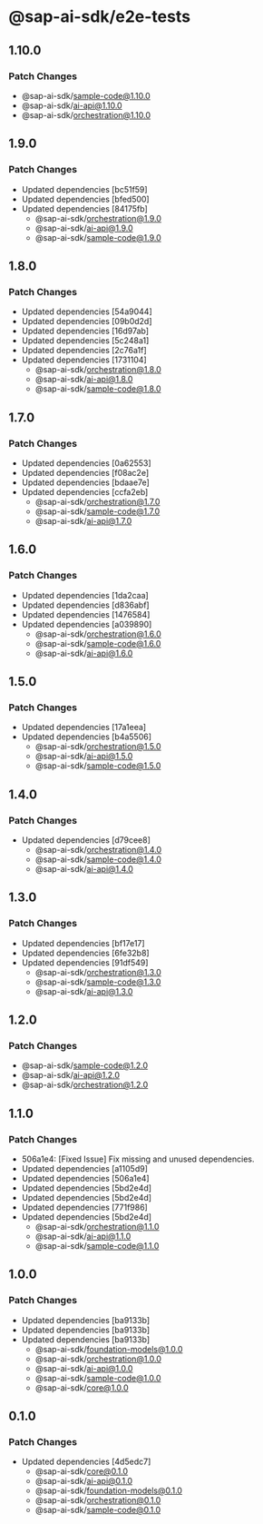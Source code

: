 # @sap-ai-sdk/e2e-tests

## 1.10.0

### Patch Changes

- @sap-ai-sdk/sample-code@1.10.0
- @sap-ai-sdk/ai-api@1.10.0
- @sap-ai-sdk/orchestration@1.10.0

## 1.9.0

### Patch Changes

- Updated dependencies [bc51f59]
- Updated dependencies [bfed500]
- Updated dependencies [84175fb]
  - @sap-ai-sdk/orchestration@1.9.0
  - @sap-ai-sdk/ai-api@1.9.0
  - @sap-ai-sdk/sample-code@1.9.0

## 1.8.0

### Patch Changes

- Updated dependencies [54a9044]
- Updated dependencies [09b0d2d]
- Updated dependencies [16d97ab]
- Updated dependencies [5c248a1]
- Updated dependencies [2c76a1f]
- Updated dependencies [1731104]
  - @sap-ai-sdk/orchestration@1.8.0
  - @sap-ai-sdk/ai-api@1.8.0
  - @sap-ai-sdk/sample-code@1.8.0

## 1.7.0

### Patch Changes

- Updated dependencies [0a62553]
- Updated dependencies [f08ac2e]
- Updated dependencies [bdaae7e]
- Updated dependencies [ccfa2eb]
  - @sap-ai-sdk/orchestration@1.7.0
  - @sap-ai-sdk/sample-code@1.7.0
  - @sap-ai-sdk/ai-api@1.7.0

## 1.6.0

### Patch Changes

- Updated dependencies [1da2caa]
- Updated dependencies [d836abf]
- Updated dependencies [1476584]
- Updated dependencies [a039890]
  - @sap-ai-sdk/orchestration@1.6.0
  - @sap-ai-sdk/sample-code@1.6.0
  - @sap-ai-sdk/ai-api@1.6.0

## 1.5.0

### Patch Changes

- Updated dependencies [17a1eea]
- Updated dependencies [b4a5506]
  - @sap-ai-sdk/orchestration@1.5.0
  - @sap-ai-sdk/ai-api@1.5.0
  - @sap-ai-sdk/sample-code@1.5.0

## 1.4.0

### Patch Changes

- Updated dependencies [d79cee8]
  - @sap-ai-sdk/orchestration@1.4.0
  - @sap-ai-sdk/sample-code@1.4.0
  - @sap-ai-sdk/ai-api@1.4.0

## 1.3.0

### Patch Changes

- Updated dependencies [bf17e17]
- Updated dependencies [6fe32b8]
- Updated dependencies [91df549]
  - @sap-ai-sdk/orchestration@1.3.0
  - @sap-ai-sdk/sample-code@1.3.0
  - @sap-ai-sdk/ai-api@1.3.0

## 1.2.0

### Patch Changes

- @sap-ai-sdk/sample-code@1.2.0
- @sap-ai-sdk/ai-api@1.2.0
- @sap-ai-sdk/orchestration@1.2.0

## 1.1.0

### Patch Changes

- 506a1e4: [Fixed Issue] Fix missing and unused dependencies.
- Updated dependencies [a1105d9]
- Updated dependencies [506a1e4]
- Updated dependencies [5bd2e4d]
- Updated dependencies [5bd2e4d]
- Updated dependencies [771f986]
- Updated dependencies [5bd2e4d]
  - @sap-ai-sdk/orchestration@1.1.0
  - @sap-ai-sdk/ai-api@1.1.0
  - @sap-ai-sdk/sample-code@1.1.0

## 1.0.0

### Patch Changes

- Updated dependencies [ba9133b]
- Updated dependencies [ba9133b]
- Updated dependencies [ba9133b]
  - @sap-ai-sdk/foundation-models@1.0.0
  - @sap-ai-sdk/orchestration@1.0.0
  - @sap-ai-sdk/ai-api@1.0.0
  - @sap-ai-sdk/sample-code@1.0.0
  - @sap-ai-sdk/core@1.0.0

## 0.1.0

### Patch Changes

- Updated dependencies [4d5edc7]
  - @sap-ai-sdk/core@0.1.0
  - @sap-ai-sdk/ai-api@0.1.0
  - @sap-ai-sdk/foundation-models@0.1.0
  - @sap-ai-sdk/orchestration@0.1.0
  - @sap-ai-sdk/sample-code@0.1.0
